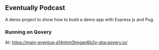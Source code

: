 ## Eventually Podcast

A demo project to show how to build a demo app with Express js and Pug.

### Running on Qovery

At: https://main-eventua-a14nhm0hngan6b2y-gtw.qovery.io/
